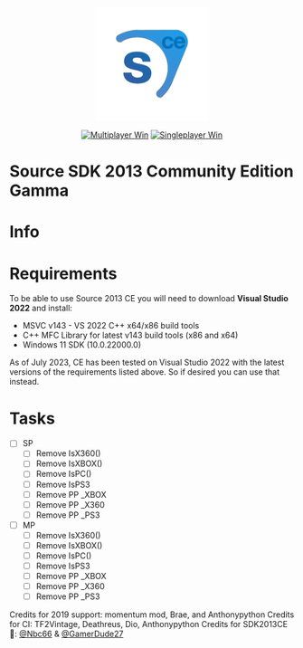 <p align="center">
  <img src=".assets/sdk2013ceg.png" width="200" height="200">
</p>

<div align="center">

 <a href="">[![Multiplayer Win](https://github.com/Michael-Soyka/source-sdk-2013-ceg/actions/workflows/MP_windows.yml/badge.svg)](https://github.com/Michael-Soyka/source-sdk-2013-ceg/actions/workflows/MP_windows.yml)</a>
<a href="">[![Singleplayer Win](https://github.com/Michael-Soyka/source-sdk-2013-ceg/actions/workflows/SP_windows.yml/badge.svg)](https://github.com/Michael-Soyka/source-sdk-2013-ceg/actions/workflows/SP_windows.yml)</a>

</div>

# Source SDK 2013 Community Edition Gamma

# Info

# Requirements 
To be able to use Source 2013 CE you will need to download **Visual Studio 2022** and install:
* MSVC v143 - VS 2022 C++ x64/x86 build tools
* C++ MFC Library for latest v143 build tools (x86 and x64)
* Windows 11 SDK (10.0.22000.0)

As of July 2023, CE has been tested on Visual Studio 2022 with the latest versions of the requirements listed above. So if desired you can use that instead.

# Tasks
  - [ ] SP
    - [ ] Remove IsX360()
    - [ ] Remove IsXBOX()
    - [ ] Remove IsPC()
    - [ ] Remove IsPS3
    - [ ] Remove PP _XBOX
    - [ ] Remove PP _X360
    - [ ] Remove PP _PS3 
  - [ ] MP
    - [ ] Remove IsX360()
    - [ ] Remove IsXBOX()
    - [ ] Remove IsPC()
    - [ ] Remove IsPS3
    - [ ] Remove PP _XBOX
    - [ ] Remove PP _X360
    - [ ] Remove PP _PS3

Credits for 2019 support: momentum mod, Brae, and Anthonypython
Credits for CI: TF2Vintage, Deathreus, Dio, Anthonypython
Credits for SDK2013CE :blue_heart:: [@Nbc66](https://github.com/Nbc66) & [@GamerDude27](https://github.com/GamerDude27)
